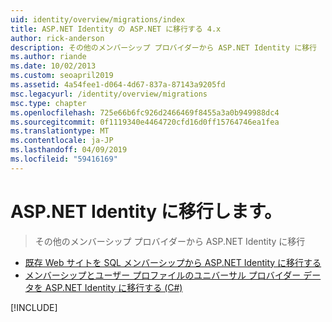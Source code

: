 ```yaml
---
uid: identity/overview/migrations/index
title: ASP.NET Identity の ASP.NET に移行する 4.x
author: rick-anderson
description: その他のメンバーシップ プロバイダーから ASP.NET Identity に移行
ms.author: riande
ms.date: 10/02/2013
ms.custom: seoapril2019
ms.assetid: 4a54fee1-d064-4d67-837a-87143a9205fd
msc.legacyurl: /identity/overview/migrations
msc.type: chapter
ms.openlocfilehash: 725e66b6fc926d2466469f8455a3a0b949988dc4
ms.sourcegitcommit: 0f1119340e4464720cfd16d0ff15764746ea1fea
ms.translationtype: MT
ms.contentlocale: ja-JP
ms.lasthandoff: 04/09/2019
ms.locfileid: "59416169"
---
```

# <a name="migrating-to-aspnet-identity"></a>ASP.NET Identity に移行します。

> その他のメンバーシップ プロバイダーから ASP.NET Identity に移行


- [既存 Web サイトを SQL メンバーシップから ASP.NET Identity に移行する](migrating-an-existing-website-from-sql-membership-to-aspnet-identity.md)
- [メンバーシップとユーザー プロファイルのユニバーサル プロバイダー データを ASP.NET Identity に移行する (C#)](migrating-universal-provider-data-for-membership-and-user-profiles-to-aspnet-identity.md)

[!INCLUDE[](../../../includes/identity/alter-command-exception.md)]
